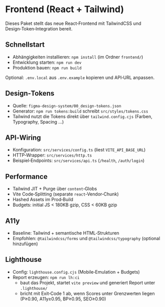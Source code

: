 # Frontend (React + Tailwind)

Dieses Paket stellt das neue React‑Frontend mit TailwindCSS und Design‑Token‑Integration bereit.

## Schnellstart

- Abhängigkeiten installieren: `npm install` (im Ordner `frontend/`)
- Entwicklung starten: `npm run dev`
- Produktion bauen: `npm run build`

Optional: `.env.local` aus `.env.example` kopieren und API‑URL anpassen.

## Design‑Tokens

- Quelle: `figma-design-system/00_design-tokens.json`
- Generator: `npm run tokens:build` schreibt `src/styles/tokens.css`
- Tailwind nutzt die Tokens direkt über `tailwind.config.cjs` (Farben, Typography, Spacing …)

## API‑Wiring

- Konfiguration: `src/services/config.ts` (liest `VITE_API_BASE_URL`)
- HTTP‑Wrapper: `src/services/http.ts`
- Beispiel‑Endpoints: `src/services/api.ts` (`/health`, `/auth/login`)

## Performance

- Tailwind JIT + Purge über `content`‑Globs
- Vite Code‑Splitting (separate `react`‑Vendor‑Chunk)
- Hashed Assets im Prod‑Build
- Budgets: initial JS < 180KB gzip, CSS < 60KB gzip

## A11y

- Baseline: Tailwind + semantische HTML‑Strukturen
- Empfohlen: `@tailwindcss/forms` und `@tailwindcss/typography` (optional hinzufügen)

## Lighthouse

- Config: `lighthouse.config.cjs` (Mobile‑Emulation + Budgets)
- Report erzeugen: `npm run lh:ci`
  - baut das Projekt, startet `vite preview` und generiert Report unter `.lighthouse/`
  - bricht mit Exit‑Code 1 ab, wenn Scores unter Grenzwerten liegen (P≥0.90, A11y≥0.95, BP≥0.95, SEO≥0.90)
